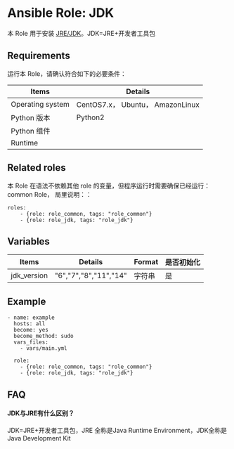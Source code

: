 Ansible Role: JDK
=========

本 Role 用于安装 [JRE/JDK](http://openjdk.java.net/install/)。JDK=JRE+开发者工具包

## Requirements

运行本 Role，请确认符合如下的必要条件：

| **Items**      | **Details** |
| ------------------| ------------------|
| Operating system | CentOS7.x， Ubuntu， AmazonLinux |
| Python 版本 | Python2  |
| Python 组件 |    |
| Runtime |  |


## Related roles

本 Role 在语法不依赖其他 role 的变量，但程序运行时需要确保已经运行：common Role， 局里说明：：

```
roles:
    - {role: role_common, tags: "role_common"}
    - {role: role_jdk, tags: "role_jdk"}
```

## Variables

| **Items**      | **Details** | **Format**  | **是否初始化** |
| ------------------| ------------------|-----|-----|
| jdk_version  | "6","7","8","11","14" | 字符串 | 是 |

## Example

```
- name: example
  hosts: all
  become: yes
  become_method: sudo 
  vars_files:
    - vars/main.yml 
  
  role:
    - {role: role_common, tags: "role_common"}
    - {role: role_jdk, tags: "role_jdk"}
```

## FAQ

#### JDK与JRE有什么区别？

JDK=JRE+开发者工具包，JRE 全称是Java Runtime Environment，JDK全称是Java Development Kit  
